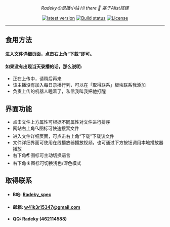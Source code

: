 <div align="center">
  <p><em>Radekyの录播小站 Hi there 👋 基于Alist搭建</em></p>
  <a href="https://github.com/Xhofe/alist/releases"><img src="https://img.shields.io/github/release/Xhofe/alist?style=flat-square" alt="latest version"></a>
  <a href="https://github.com/Xhofe/alist/actions?query=workflow%3ABuild"><img src="https://img.shields.io/github/workflow/status/Xhofe/alist/build?style=flat-square" alt="Build status"></a>
  <a href="https://github.com/Xhofe/alist/blob/v2/LICENSE"><img src="https://img.shields.io/github/license/Xhofe/alist?style=flat-square" alt="License"></a>
</div>

---

## 食用方法

#### 进入文件详细页面，点击右上角“下载”即可。
#### 如果没有出现当天录播的话，那么说明: 
* 正在上传中，请稍后再来 
* 该主播没有加入每日录播行列，可以在「取得联系」板块联系我添加 
* 负责上传的机器人睡着了，私信我叫我把他打醒


## 界面功能

* 点击文件上方属性可根据不同属性对文件进行排序
* 网站右上角🔍图标可快速搜索文件
* 进入文件详细页面，可点击右上角“下载”下载该文件
* 文件详细界面可使用在线播放器播放视频，也可通过下方按钮调用本地播放器播放
* 右下角🌏图标可主动切换语言
* 右下角☀图标可切换浅色/深色模式


## 取得联系

* #### B站: [Radeky_spec](https://space.bilibili.com/178856569)

* #### 邮箱: w41k3r15347@gmail.com

* #### QQ: Radeky (462114588)

